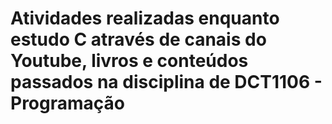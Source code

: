 # Atividades realizadas enquanto estudo C através de canais do Youtube, livros e conteúdos passados na disciplina de DCT1106 - Programação

